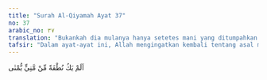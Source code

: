 ```yaml
---
title: "Surah Al-Qiyamah Ayat 37"
no: 37
arabic_no: ٣٧
translation: "Bukankah dia mulanya hanya setetes mani yang ditumpahkan (ke dalam rahim), "
tafsir: "Dalam ayat-ayat ini, Allah mengingatkan kembali tentang asal mula penciptaan manusia, yaitu ia diciptakan dari setetes air mani yang ditumpahkan (ke dalam rahim) Kemudian mani itu menjadi segumpal darah, lalu Allah menciptakan, dan menyempurnakannya. Allah juga menjadikan dari padanya sepasang laki-laki dan perempuan.\n\nAyat ini mengingatkan manusia yang ingkar bagaimana air mani itu diciptakan Allah menjadi daging yang dengannya manusia diciptakan dengan sempurna melalui proses kehamilan. Adalah hal yang mudah juga bagi Allah menghidupkan manusia, kemudian mematikan dan menghidupkannya kembali.\n\nSperma laki-laki dan sel telur perempuan bercampur menjadi satu sehingga tercipta manusia yang sempurna, lengkap dengan penglihatan dan pendengaran, baik dari jenis laki-laki maupun perempuan. Maka apakah manusia tidak pernah memikirkan bahwa sang Pencipta dari segala proses kejadian itu mampu pula menghancurkan dunia ini kemudian menciptakan hari Kiamat serta manusia yang telah mati dibangkitkan hidup kembali?\n\nIni suatu penegasan bagi manusia yang mau berpikir andaikata masih ragu-ragu tentang kekuasaan Allah untuk menghidupkan kembali manusia yang telah mati."
---
```

اَلَمْ يَكُ نُطْفَةً مِّنْ مَّنِيٍّ يُّمْنٰى 